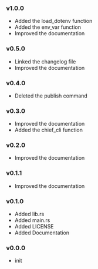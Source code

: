 ### v1.0.0

- Added the load_dotenv function
- Added the env_var function
- Improved the documentation

### v0.5.0

- Linked the changelog file
- Improved the documentation

### v0.4.0

- Deleted the publish command

### v0.3.0

- Improved the documentation
- Added the chief_cli function

### v0.2.0

- Improved the documentation

### v0.1.1

- Improved the documentation

### v0.1.0

- Added lib.rs
- Added main.rs
- Added LICENSE
- Added Documentation

### v0.0.0

- init
